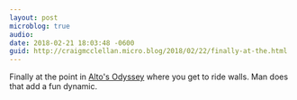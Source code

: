 ```yaml
---
layout: post
microblog: true
audio: 
date: 2018-02-21 18:03:48 -0600
guid: http://craigmcclellan.micro.blog/2018/02/22/finally-at-the.html
---
```

Finally at the point in [Alto's Odyssey](https://itunes.apple.com/us/app/altos-odyssey/id1182456409?mt=8&uo=4&at=1l3vwJx&ct=microblog) where you get to ride walls. Man does that add a fun dynamic.
